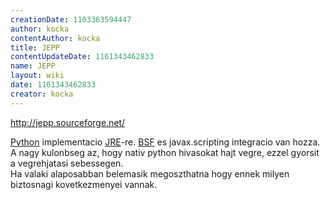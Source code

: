 ```yaml
---
creationDate: 1103363594447 
author: kocka 
contentAuthor: kocka 
title: JEPP 
contentUpdateDate: 1161343462833 
name: JEPP 
layout: wiki 
date: 1161343462833 
creator: kocka 
---
```

http://jepp.sourceforge.net/

[Python](python.html) implementacio [JRE](JRE.html)-re. [BSF](BSF.html) es javax.scripting integracio van hozza. A nagy kulonbseg az, hogy nativ python hivasokat hajt vegre, ezzel gyorsit a vegrehjatasi sebessegen.<br/>
Ha valaki alaposabban belemasik megoszthatna hogy ennek milyen biztosnagi kovetkezmenyei vannak.
